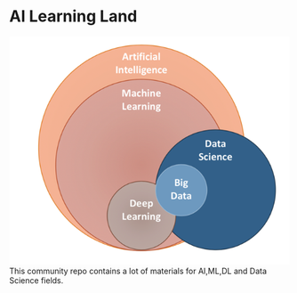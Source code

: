 # AI Learning Land

![ai](https://github.com/AI-Learning-Land/.github/blob/main/img/ai.png)
This community repo contains a lot of materials for AI,ML,DL and Data Science fields.